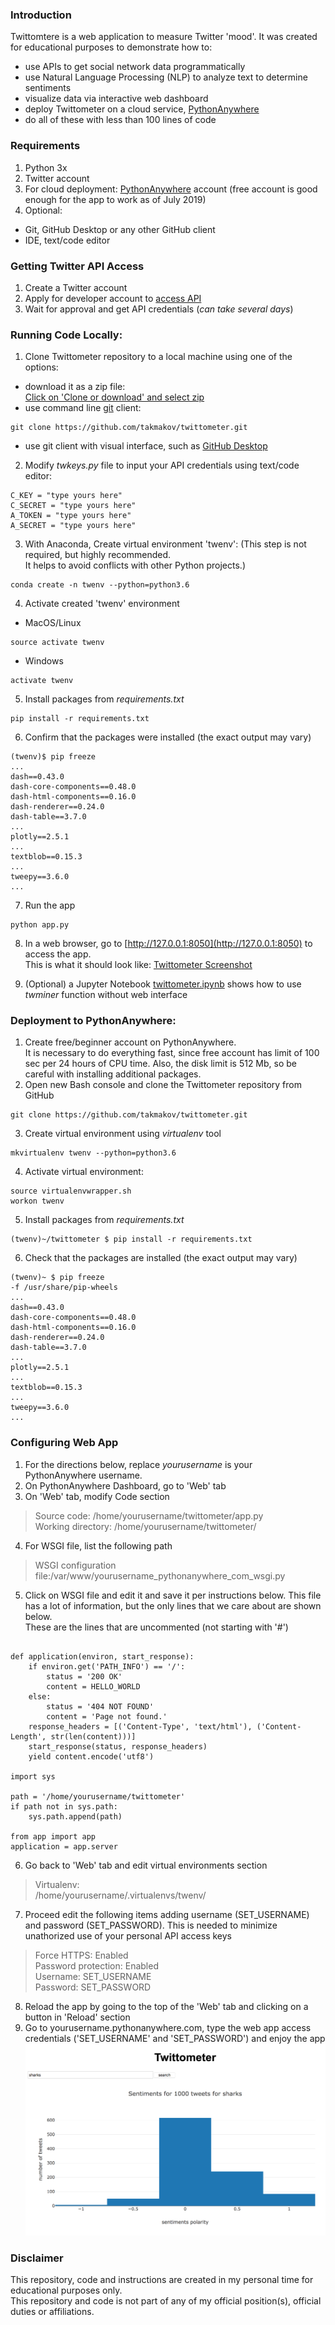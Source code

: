 ### Introduction  
Twittomtere is a web application to measure Twitter 'mood'. 
It was created for educational purposes to demonstrate how to:  
  * use APIs to get social network data programmatically
  * use Natural Language Processing (NLP) to analyze text to determine sentiments
  * visualize data via interactive web dashboard  
  * deploy Twittometer on a cloud service, [PythonAnywhere](https://www.pythonanywhere.com)
  * do all of these with less than 100 lines of code  
  
### Requirements
1. Python 3x 
2. Twitter account  
3. For cloud deployment: [PythonAnywhere](https://www.pythonanywhere.com) account 
(free account is good enough for the app to work as of July 2019)       
4. Optional:   
  * Git, GitHub Desktop or any other GitHub client  
  * IDE, text/code editor  

### Getting Twitter API Access
1. Create a Twitter account 
2. Apply for developer account to [access API](https://developer.twitter.com/en/docs/basics/authentication/guides/access-tokens.html) 
3. Wait for approval and get API credentials  (*can take several days*)  

### Running Code Locally:
1. Clone Twittometer repository to a local machine using one of the options:
  * download it as a zip file:  
[Click on 'Clone or download' and select zip](https://github.com/takmakov/twittometer/archive/master.zip)   
  * use command line [git](https://git-scm.com/) client:  
```
git clone https://github.com/takmakov/twittometer.git
```
  * use git client with visual interface, such as [GitHub Desktop](https://desktop.github.com/)

2.  Modify *twkeys.py* file to input your API credentials using text/code editor:  
```
C_KEY = "type yours here"  
C_SECRET = "type yours here"  
A_TOKEN = "type yours here"  
A_SECRET = "type yours here"  
```
3. With Anaconda, Create virtual environment 'twenv':
(This step is not required, but highly recommended.  
It helps to avoid conflicts with other Python projects.)
```
conda create -n twenv --python=python3.6
```
4. Activate created 'twenv' environment  
  * MacOS/Linux
```
source activate twenv
```
  * Windows  
```
activate twenv
```
5. Install packages from *requirements.txt*  
```
pip install -r requirements.txt
```

6. Confirm that the packages were installed (the exact output may vary)  
```
(twenv)$ pip freeze
...
dash==0.43.0
dash-core-components==0.48.0
dash-html-components==0.16.0
dash-renderer==0.24.0
dash-table==3.7.0
...
plotly==2.5.1
...
textblob==0.15.3
...
tweepy==3.6.0
...
```
7. Run the app
```
python app.py
```
8. In a web browser, go to [http://127.0.0.1:8050](http://127.0.0.1:8050) to access the app.  
This is what it should look like:
[Twittometer Screenshot](Twittometer.png?raw=true "Screenshot")

9. (Optional) a Jupyter Notebook [twittometer.ipynb](twittometer.ipynb) shows how to use *twminer* function 
without web interface


### Deployment to PythonAnywhere:

1. Create free/beginner account on PythonAnywhere.  
It is necessary to do everything fast, 
since free account has limit of 100 sec per 24 hours of CPU time. 
Also, the disk limit is 512 Mb, so be careful with installing additional packages.
2. Open new Bash console and clone the Twittometer repository from GitHub  
```
git clone https://github.com/takmakov/twittometer.git
```
3. Create virtual environment using *virtualenv* tool
``` 
mkvirtualenv twenv --python=python3.6
```
4. Activate virtual environment:
```
source virtualenvwrapper.sh
workon twenv
```  
5. Install packages from *requirements.txt*  
```
(twenv)~/twittometer $ pip install -r requirements.txt
```
6. Check that the packages are installed (the exact output may vary)  
```
(twenv)~ $ pip freeze
-f /usr/share/pip-wheels
...  
dash==0.43.0
dash-core-components==0.48.0
dash-html-components==0.16.0
dash-renderer==0.24.0
dash-table==3.7.0
...
plotly==2.5.1
...
textblob==0.15.3
...
tweepy==3.6.0
...
```  
### Configuring Web App  

1. For the directions below, replace *yourusername* is your PythonAnywhere username.
2. On PythonAnywhere Dashboard, go to 'Web' tab  
3. On 'Web' tab, modify Code section
>Source code: /home/yourusername/twittometer/app.py  
>Working directory: /home/yourusername/twittometer/  
4. For WSGI file, list the following path
>WSGI configuration file:/var/www/yourusername_pythonanywhere_com_wsgi.py
5. Click on WSGI file and edit it and save it per instructions below. 
This file has a lot of information, but the only lines that we care about are shown below.  
These are the lines that are uncommented (not starting with '#')  

```

def application(environ, start_response):
    if environ.get('PATH_INFO') == '/':
        status = '200 OK'
        content = HELLO_WORLD
    else:
        status = '404 NOT FOUND'
        content = 'Page not found.'
    response_headers = [('Content-Type', 'text/html'), ('Content-Length', str(len(content)))]
    start_response(status, response_headers)
    yield content.encode('utf8')

import sys

path = '/home/yourusername/twittometer'
if path not in sys.path:
    sys.path.append(path)

from app import app
application = app.server
```
6. Go back to 'Web' tab and edit virtual environments section    
>Virtualenv:  
>/home/yourusername/.virtualenvs/twenv/  
7. Proceed edit the following items adding username (SET_USERNAME) and password (SET_PASSWORD).
This is needed to minimize unathorized use of your personal API access keys  
>Force HTTPS: Enabled  
>Password protection: Enabled    
>Username: SET_USERNAME  
>Password: SET_PASSWORD    
8. Reload the app by going to the top of the 'Web' tab and clicking on a button in 'Reload' section
9. Go to yourusername.pythonanywhere.com, type the web app access credentials ('SET_USERNAME' and 'SET_PASSWORD') and enjoy the app
![Twittometer Screenshot](Twittometer.png?raw=true "Screenshot")


### Disclaimer  
This repository, code and instructions are created in my personal time for educational purposes only.   
This repository and code is not part of any of my official position(s), official duties or affiliations.
